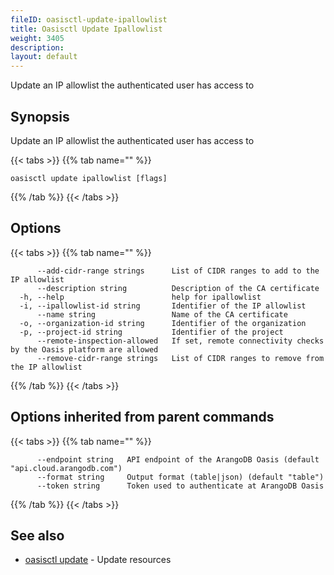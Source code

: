```yaml
---
fileID: oasisctl-update-ipallowlist
title: Oasisctl Update Ipallowlist
weight: 3405
description: 
layout: default
---
```

Update an IP allowlist the authenticated user has access to

## Synopsis

Update an IP allowlist the authenticated user has access to

{{< tabs >}}
{{% tab name="" %}}
```
oasisctl update ipallowlist [flags]
```
{{% /tab %}}
{{< /tabs >}}

## Options

{{< tabs >}}
{{% tab name="" %}}
```
      --add-cidr-range strings      List of CIDR ranges to add to the IP allowlist
      --description string          Description of the CA certificate
  -h, --help                        help for ipallowlist
  -i, --ipallowlist-id string       Identifier of the IP allowlist
      --name string                 Name of the CA certificate
  -o, --organization-id string      Identifier of the organization
  -p, --project-id string           Identifier of the project
      --remote-inspection-allowed   If set, remote connectivity checks by the Oasis platform are allowed
      --remove-cidr-range strings   List of CIDR ranges to remove from the IP allowlist
```
{{% /tab %}}
{{< /tabs >}}

## Options inherited from parent commands

{{< tabs >}}
{{% tab name="" %}}
```
      --endpoint string   API endpoint of the ArangoDB Oasis (default "api.cloud.arangodb.com")
      --format string     Output format (table|json) (default "table")
      --token string      Token used to authenticate at ArangoDB Oasis
```
{{% /tab %}}
{{< /tabs >}}

## See also

* [oasisctl update]()	 - Update resources

